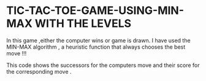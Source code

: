 # TIC-TAC-TOE-GAME-USING-MIN-MAX WITH THE LEVELS

In this game ,either the computer wins or game is drawn.
I have used the MIN-MAX algorithm , a heuristic function that always chooses the best move !!! 

This code shows the successors for the computers move and their score for the corresponding move .



